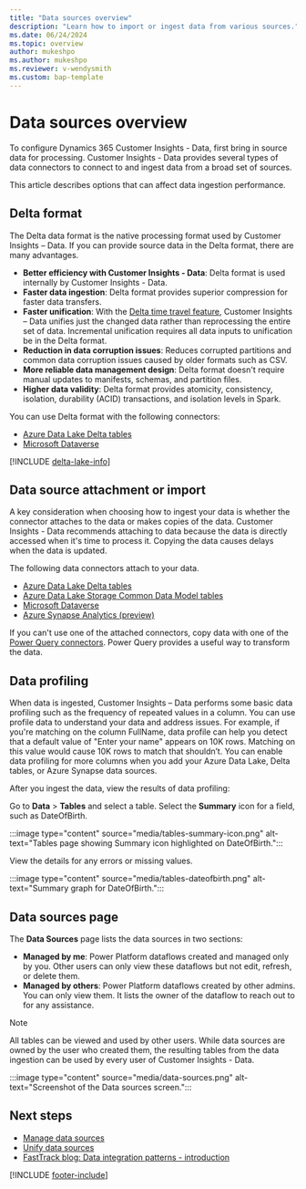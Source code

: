 ```yaml
---
title: "Data sources overview"
description: "Learn how to import or ingest data from various sources."
ms.date: 06/24/2024
ms.topic: overview
author: mukeshpo
ms.author: mukeshpo
ms.reviewer: v-wendysmith
ms.custom: bap-template
---
```


# Data sources overview

To configure Dynamics 365 Customer Insights - Data, first bring in source data for processing. Customer Insights - Data provides several types of data connectors to connect to and ingest data from a broad set of sources.

This article describes options that can affect data ingestion performance.

## Delta format

The Delta data format is the native processing format used by Customer Insights – Data. If you can provide source data in the Delta format, there are many advantages.

- **Better efficiency with Customer Insights - Data**: Delta format is used internally by Customer Insights - Data.
- **Faster data ingestion**: Delta format provides superior compression for faster data transfers.
- **Faster unification**: With the [Delta time travel feature](connect-delta-lake.md#delta-lake-time-travel-and-data-refreshes), Customer Insights – Data unifies just the changed data rather than reprocessing the entire set of data. Incremental unification requires all data inputs to unification be in the Delta format.
- **Reduction in data corruption issues**: Reduces corrupted partitions and common data corruption issues caused by older formats such as CSV.
- **More reliable data management design**: Delta format doesn't require manual updates to manifests, schemas, and partition files.
- **Higher data validity**: Delta format provides atomicity, consistency, isolation, durability (ACID) transactions, and isolation levels in Spark.

You can use Delta format with the following connectors:

- [Azure Data Lake Delta tables](connect-delta-lake.md)
- [Microsoft Dataverse](connect-dataverse.md)

[!INCLUDE [delta-lake-info](./includes/delta-lake-info.md)]

## Data source attachment or import

A key consideration when choosing how to ingest your data is whether the connector attaches to the data or makes copies of the data. Customer Insights - Data recommends attaching to data because the data is directly accessed when it's time to process it. Copying the data causes delays when the data is updated.

The following data connectors attach to your data.

- [Azure Data Lake Delta tables](connect-delta-lake.md)
- [Azure Data Lake Storage Common Data Model tables](connect-common-data-model.md)
- [Microsoft Dataverse](connect-dataverse.md)
- [Azure Synapse Analytics (preview)](connect-synapse.md)

If you can't use one of the attached connectors, copy data with one of the [Power Query connectors](connect-power-query.md). Power Query provides a useful way to transform the data.

## Data profiling

When data is ingested, Customer Insights – Data performs some basic data profiling such as the frequency of repeated values in a column. You can use profile data to understand your data and address issues. For example, if you're matching on the column FullName, data profile can help you detect that a default value of "Enter your name" appears on 10K rows. Matching on this value would cause 10K rows to match that shouldn’t. You can enable data profiling for more columns when you add your Azure Data Lake, Delta tables, or Azure Synapse data sources.

After you ingest the data, view the results of data profiling:

Go to **Data** > **Tables** and select a table. Select the **Summary** icon for a field, such as DateOfBirth.

   :::image type="content" source="media/tables-summary-icon.png" alt-text="Tables page showing Summary icon highlighted on DateOfBirth.":::

View the details for any errors or missing values.

   :::image type="content" source="media/tables-dateofbirth.png" alt-text="Summary graph for DateOfBirth.":::

## Data sources page

The **Data Sources** page lists the data sources in two sections:

- **Managed by me**: Power Platform dataflows created and managed only by you. Other users can only view these dataflows but not edit, refresh, or delete them.
- **Managed by others**: Power Platform dataflows created by other admins. You can only view them. It lists the owner of the dataflow to reach out to for any assistance.

> [!NOTE]
> All tables can be viewed and used by other users. While data sources are owned by the user who created them, the resulting tables from the data ingestion can be used by every user of Customer Insights - Data.

:::image type="content" source="media/data-sources.png" alt-text="Screenshot of the Data sources screen.":::

## Next steps

- [Manage data sources](data-sources-manage.md)
- [Unify data sources](data-unification.md)
- [FastTrack blog: Data integration patterns - introduction](https://community.dynamics.com/blogs/post/?postid=f32d115e-d9cb-ee11-92bd-000d3a7e795a)

[!INCLUDE [footer-include](includes/footer-banner.md)]
